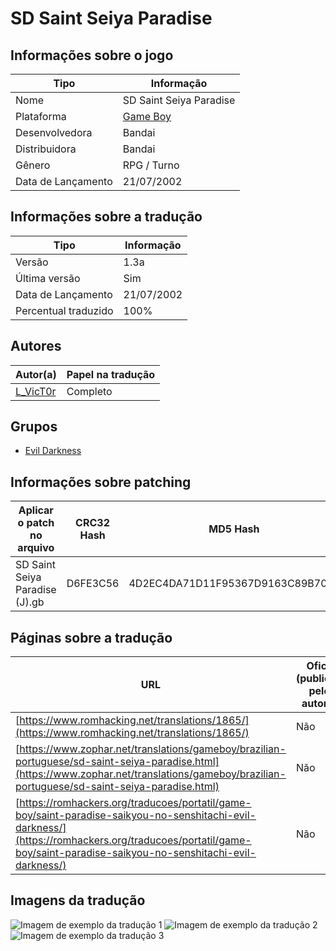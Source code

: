 # SD Saint Seiya Paradise

## Informações sobre o jogo

| Tipo | Informação |
| ----------- | ----------- |
| Nome | SD Saint Seiya Paradise |
| Plataforma | [Game Boy](../) |
| Desenvolvedora | Bandai |
| Distribuidora | Bandai |
| Gênero | RPG / Turno |
| Data de Lançamento | 21/07/2002 |

## Informações sobre a tradução

| Tipo | Informação |
| ----------- | ----------- |
| Versão | 1\.3a |
| Última versão | Sim |
| Data de Lançamento | 21/07/2002 |
| Percentual traduzido | 100% |

## Autores

| Autor(a) | Papel na tradução |
| ----------- | ----------- |
| [L\_VicT0r](../../../autores/l_vict0r/) | Completo |

## Grupos

* [Evil Darkness](../../../grupos/evil-darkness/)

## Informações sobre patching

| Aplicar o patch no arquivo | CRC32 Hash | MD5 Hash |
| ----------- | ----------- | ----------- |
| SD Saint Seiya Paradise \(J\)\.gb | D6FE3C56 | 4D2EC4DA71D11F95367D9163C89B70F9 |

## Páginas sobre a tradução

| URL | Oficial (publicado pelos autores) | Possuí link de download |
| ----------- | ----------- | ----------- |
| [https://www.romhacking.net/translations/1865/](https://www.romhacking.net/translations/1865/) | Não | Sim |
| [https://www.zophar.net/translations/gameboy/brazilian-portuguese/sd-saint-seiya-paradise.html](https://www.zophar.net/translations/gameboy/brazilian-portuguese/sd-saint-seiya-paradise.html) | Não | Sim |
| [https://romhackers.org/traducoes/portatil/game-boy/saint-paradise-saikyou-no-senshitachi-evil-darkness/](https://romhackers.org/traducoes/portatil/game-boy/saint-paradise-saikyou-no-senshitachi-evil-darkness/) | Não | Não |

## Imagens da tradução

![Imagem de exemplo da tradução 1](1.png)
![Imagem de exemplo da tradução 2](2.png)
![Imagem de exemplo da tradução 3](3.png)